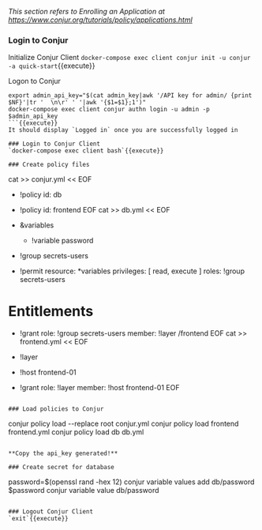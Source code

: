 _This section refers to *Enrolling an Application* at https://www.conjur.org/tutorials/policy/applications.html_


### Login to Conjur
Initialize Conjur Client
`docker-compose exec client conjur init -u conjur -a quick-start`{{execute}}

Logon to Conjur
```
export admin_api_key="$(cat admin_key|awk '/API key for admin/ {print $NF}'|tr '  \n\r' ' '|awk '{$1=$1};1')"
docker-compose exec client conjur authn login -u admin -p $admin_api_key
```{{execute}}
It should display `Logged in` once you are successfully logged in

### Login to Conjur Client
`docker-compose exec client bash`{{execute}}

### Create policy files
```
cat >> conjur.yml << EOF
- !policy
  id: db

- !policy
  id: frontend
EOF
cat >> db.yml << EOF
- &variables
  - !variable password

- !group secrets-users

- !permit
  resource: *variables
  privileges: [ read, execute ]
  roles: !group secrets-users

# Entitlements
- !grant
  role: !group secrets-users
  member: !layer /frontend
EOF
cat >> frontend.yml << EOF
- !layer

- !host frontend-01

- !grant
  role: !layer
  member: !host frontend-01
EOF
  
```{{execute}}

### Load policies to Conjur

```
conjur policy load --replace root conjur.yml
conjur policy load frontend frontend.yml
conjur policy load db db.yml
```{{execute}}

**Copy the api_key generated!**

### Create secret for database
```
password=$(openssl rand -hex 12)
conjur variable values add db/password $password
conjur variable value db/password
```{{execute}}

### Logout Conjur Client
`exit`{{execute}}
